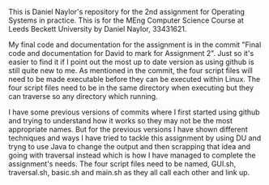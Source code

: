 This is Daniel Naylor's repository for the 2nd assignment for Operating Systems in practice. This is for the MEng Computer Science Course at Leeds Beckett University by Daniel Naylor, 33431621.

My final code and documentation for the assignment is in the commit "Final code and documentation for David to mark for Assignment 2". Just so it's easier to find it if I point out the most up to date version as using github is still quite new to me. As mentioned in the commit, the four script files will need to be made executable before they can be executed within Linux. The four script files need to be in the same directory when executing but they can traverse so any directory which running.

I have some previous versions of commits where I first started using github and trying to understand how it works so they may not be the most appropriate names. But for the previous versions I have shown different techniques and ways I have tried to tackle this assignment by using DU and tryng to use Java to change the output and then scrapping that idea and going with traversal instead which is how I have managed to complete the assignment's needs. The four script files need to be named, GUI.sh, traversal.sh, basic.sh and main.sh as they all call each other and link up.
